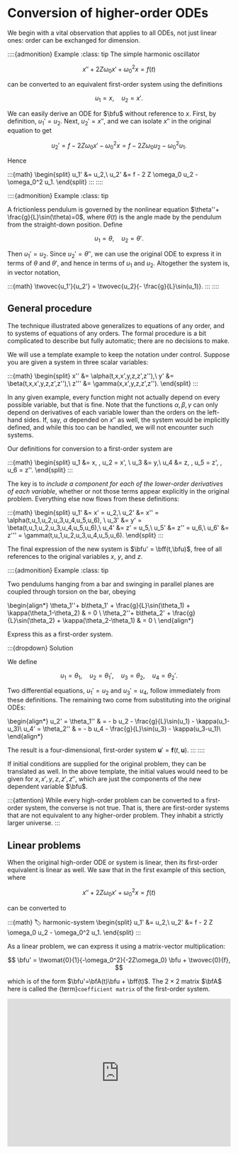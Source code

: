 # Conversion of higher-order ODEs

We begin with a vital observation that applies to all ODEs, not just linear ones: order can be exchanged for dimension.

::::{admonition} Example
:class: tip
The simple harmonic oscillator

$$
x'' + 2 Z \omega_0 x' + \omega_0^2 x = f(t)
$$

can be converted to an equivalent first-order system using the definitions

$$
u_1 = x, \quad u_2 = x'.
$$

We can easily derive an ODE for $\bfu$ without reference to $x$. First, by definition, $u_1'=u_2$. Next, $u_2' = x''$, and we can isolate $x''$ in the original equation to get

$$
u_2' = f - 2 Z \omega_0 x' - \omega_0^2 x = f - 2 Z \omega_0 u_2 - \omega_0^2 u_1.
$$

Hence

:::{math}
\begin{split}
u_1' &= u_2,\\
u_2' &= f - 2 Z \omega_0 u_2 - \omega_0^2 u_1.
\end{split}
:::
::::


::::{admonition} Example
:class: tip

A frictionless pendulum is governed by the nonlinear equation $\theta''+ \frac{g}{L}\sin(\theta)=0$, where $\theta(t)$ is the angle made by the pendulum from the straight-down position. Define 

$$
u_1=\theta, \quad u_2=\theta'.
$$ 

Then $u_1'=u_2$. Since $u_2'=\theta''$, we can use the original ODE to express it in terms of $\theta$ and $\theta'$, and hence in terms of $u_1$ and $u_2$. Altogether the system is, in vector notation, 

:::{math}
\twovec{u_1'}{u_2'} = \twovec{u_2}{- \frac{g}{L}\sin(u_1)}.
:::
::::

## General procedure

The technique illustrated above generalizes to equations of any order, and to systems of equations of any orders. The formal procedure is a bit complicated to describe but fully automatic; there are no decisions to make. 

We will use a template example to keep the notation under control. Suppose you are given a system in three scalar variables:

:::{math}
\begin{split}
x'' &= \alpha(t,x,x',y,z,z',z''),\\
y' &= \beta(t,x,x',y,z,z',z''),\\
z''' &= \gamma(x,x',y,z,z',z'').
\end{split}
:::

In any given example, every function might not actually depend on every possible variable, but that is fine. Note that the functions $\alpha,\beta,\gamma$ can only depend on derivatives of each variable lower than the orders on the left-hand sides. If, say, $\alpha$ depended on $x''$ as well, the system would be implicitly defined, and while this too can be handled, we will not encounter such systems. 

Our definitions for conversion to a first-order system are

:::{math}
\begin{split}
u_1 &= x, \, u_2 = x', \\
u_3 &= y,\\
u_4 &= z, \, u_5 = z', \, u_6 = z''.
\end{split}
:::

The key is to *include a component for each of the lower-order derivatives of each variable*, whether or not those terms appear explicitly in the original problem. Everything else now flows from these definitions:

:::{math}
\begin{split}
u_1' &= x' = u_2,\\
u_2' &= x'' = \alpha(t,u_1,u_2,u_3,u_4,u_5,u_6), \\
u_3' &= y' = \beta(t,u_1,u_2,u_3,u_4,u_5,u_6),\\
u_4' &= z' = u_5,\\
u_5' &= z'' = u_6,\\
u_6' &= z''' = \gamma(t,u_1,u_2,u_3,u_4,u_5,u_6).
\end{split}
:::

The final expression of the new system is $\bfu' = \bff(t,\bfu)$, free of all references to the original variables $x$, $y$, and $z$.

::::{admonition} Example
:class: tip

Two pendulums hanging from a bar and swinging in parallel planes are coupled through torsion on the bar, obeying

\begin{align*}
\theta_1''+ b\theta_1' + \frac{g}{L}\sin(\theta_1) + \kappa(\theta_1-\theta_2) & = 0 \\
\theta_2''+ b\theta_2' + \frac{g}{L}\sin(\theta_2) + \kappa(\theta_2-\theta_1) & = 0 \\
\end{align*}

Express this as a first-order system.

:::{dropdown} Solution

We define 

$$
u_1 = \theta_1, \quad u_2 = \theta_1', \quad u_3 = \theta_2, \quad u_4 = \theta_2'.
$$

Two differential equations, $u_1'=u_2$ and $u_3'=u_4$, follow immediately from these definitions. The remaining two come from substituting into the original ODEs: 

\begin{align*}
	u_2' = \theta_1'' & = - b u_2 - \frac{g}{L}\sin(u_1) - \kappa(u_1-u_3)\\
	u_4' = \theta_2'' & = - b u_4 - \frac{g}{L}\sin(u_3) - \kappa(u_3-u_1)\\
\end{align*}

The result is a four-dimensional, first-order system $\mathbf{u}'=\mathbf{f}(t,\mathbf{u})$.
:::
::::

If initial conditions are supplied for the original problem, they can be translated as well. In the above template, the initial values would need to be given for $x,x',y,z,z',z''$, which are just the components of the new dependent variable $\bfu$.

:::{attention}
While every high-order problem can be converted to a first-order system, the converse is not true. That is, there are first-order systems that are not equivalent to any higher-order problem. They inhabit a strictly larger universe.
:::

## Linear problems

When the original high-order ODE or system is linear, then its first-order equivalent is linear as well. We saw that in the first example of this section, where

$$
x'' + 2 Z \omega_0 x' + \omega_0^2 x = f(t)
$$

can be converted to 

:::{math}
:label: harmonic-system
\begin{split}
u_1' &= u_2,\\
u_2' &= f - 2 Z \omega_0 u_2 - \omega_0^2 u_1.
\end{split}
:::

As a linear problem, we can express it using a matrix-vector multiplication:

$$
\bfu' = \twomat{0}{1}{-\omega_0^2}{-2Z\omega_0} \bfu + \twovec{0}{f},
$$

which is of the form $\bfu'=\bfA(t)\bfu + \bff(t)$. The $2\times 2$ matrix $\bfA$ here is called the {term}`coefficient matrix` of the first-order system. 

<div style="max-width:608px"><div style="position:relative;padding-bottom:66.118421052632%"><iframe id="kaltura_player" src="https://cdnapisec.kaltura.com/p/2358381/sp/235838100/embedIframeJs/uiconf_id/43030021/partner_id/2358381?iframeembed=true&playerId=kaltura_player&entry_id=1_5xft6bmd&flashvars[streamerType]=auto&amp;flashvars[localizationCode]=en&amp;flashvars[leadWithHTML5]=true&amp;flashvars[sideBarContainer.plugin]=true&amp;flashvars[sideBarContainer.position]=left&amp;flashvars[sideBarContainer.clickToClose]=true&amp;flashvars[chapters.plugin]=true&amp;flashvars[chapters.layout]=vertical&amp;flashvars[chapters.thumbnailRotator]=false&amp;flashvars[streamSelector.plugin]=true&amp;flashvars[EmbedPlayer.SpinnerTarget]=videoHolder&amp;flashvars[dualScreen.plugin]=true&amp;flashvars[Kaltura.addCrossoriginToIframe]=true&amp;&wid=1_tdiripx6" width="608" height="402" allowfullscreen webkitallowfullscreen mozAllowFullScreen allow="autoplay *; fullscreen *; encrypted-media *" sandbox="allow-forms allow-same-origin allow-scripts allow-top-navigation allow-pointer-lock allow-popups allow-modals allow-orientation-lock allow-popups-to-escape-sandbox allow-presentation allow-top-navigation-by-user-activation" frameborder="0" title="Kaltura Player" style="position:absolute;top:0;left:0;width:100%;height:100%"></iframe></div></div>
